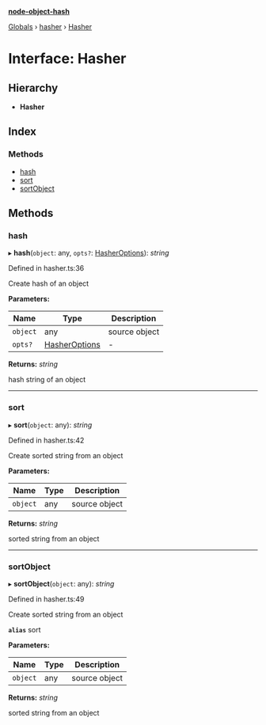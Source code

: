 **[node-object-hash](../README.md)**

[Globals](../README.md) › [hasher](../modules/hasher.md) › [Hasher](hasher.hasher-1.md)

# Interface: Hasher

## Hierarchy

* **Hasher**

## Index

### Methods

* [hash](hasher.hasher-1.md#hash)
* [sort](hasher.hasher-1.md#sort)
* [sortObject](hasher.hasher-1.md#sortobject)

## Methods

###  hash

▸ **hash**(`object`: any, `opts?`: [HasherOptions](hasher.hasheroptions.md)): *string*

Defined in hasher.ts:36

Create hash of an object

**Parameters:**

Name | Type | Description |
------ | ------ | ------ |
`object` | any | source object |
`opts?` | [HasherOptions](hasher.hasheroptions.md) | - |

**Returns:** *string*

hash string of an object

___

###  sort

▸ **sort**(`object`: any): *string*

Defined in hasher.ts:42

Create sorted string from an object

**Parameters:**

Name | Type | Description |
------ | ------ | ------ |
`object` | any | source object |

**Returns:** *string*

sorted string from an object

___

###  sortObject

▸ **sortObject**(`object`: any): *string*

Defined in hasher.ts:49

Create sorted string from an object

**`alias`** sort

**Parameters:**

Name | Type | Description |
------ | ------ | ------ |
`object` | any | source object |

**Returns:** *string*

sorted string from an object